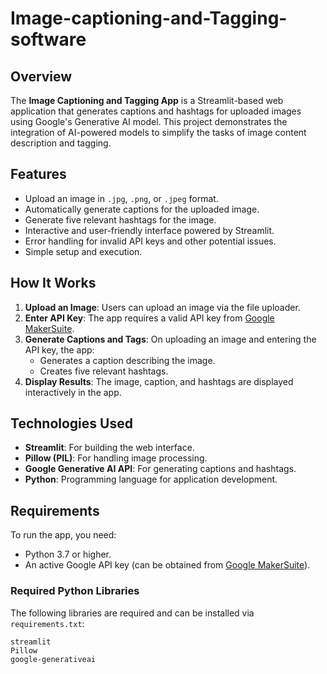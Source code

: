 # Image-captioning-and-Tagging-software
## Overview
The **Image Captioning and Tagging App** is a Streamlit-based web application that generates captions and hashtags for uploaded images using Google's Generative AI model. This project demonstrates the integration of AI-powered models to simplify the tasks of image content description and tagging.

## Features
- Upload an image in `.jpg`, `.png`, or `.jpeg` format.
- Automatically generate captions for the uploaded image.
- Generate five relevant hashtags for the image.
- Interactive and user-friendly interface powered by Streamlit.
- Error handling for invalid API keys and other potential issues.
- Simple setup and execution.

## How It Works
1. **Upload an Image**: Users can upload an image via the file uploader.
2. **Enter API Key**: The app requires a valid API key from [Google MakerSuite](https://makersuite.google.com/app/apikey).
3. **Generate Captions and Tags**: On uploading an image and entering the API key, the app:
   - Generates a caption describing the image.
   - Creates five relevant hashtags.
4. **Display Results**: The image, caption, and hashtags are displayed interactively in the app.

## Technologies Used
- **Streamlit**: For building the web interface.
- **Pillow (PIL)**: For handling image processing.
- **Google Generative AI API**: For generating captions and hashtags.
- **Python**: Programming language for application development.

## Requirements
To run the app, you need:
- Python 3.7 or higher.
- An active Google API key (can be obtained from [Google MakerSuite](https://makersuite.google.com/app/apikey)).

### Required Python Libraries
The following libraries are required and can be installed via `requirements.txt`:
```text
streamlit
Pillow
google-generativeai
```
